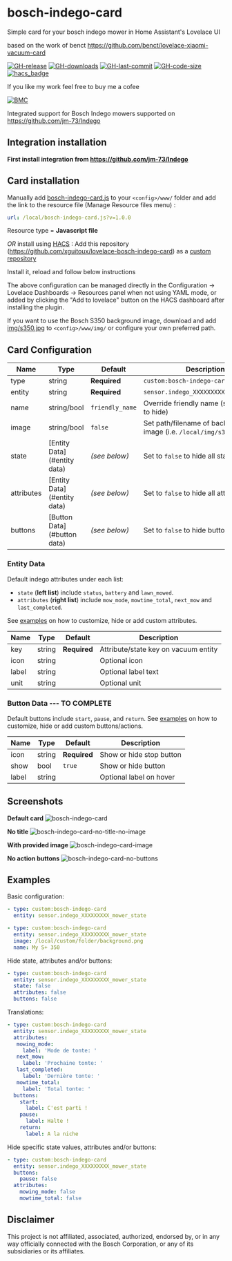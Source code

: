 # bosch-indego-card

Simple card for your bosch indego mower in Home Assistant's Lovelace UI

based on the work of benct https://github.com/benct/lovelace-xiaomi-vacuum-card

[![GH-release](https://img.shields.io/github/v/release/xguitoux/lovelace-bosch-indego-card.svg?style=flat-square)](https://github.com/xguitoux/lovelace-bosch-indego-card/releases)
[![GH-downloads](https://img.shields.io/github/downloads/xguitoux/lovelace-bosch-indego-card/total?style=flat-square)](https://github.com/xguitoux/lovelace-bosch-indego-card/releases)
[![GH-last-commit](https://img.shields.io/github/last-commit/xguitoux/lovelace-bosch-indego-card.svg?style=flat-square)](https://github.com/xguitoux/lovelace-bosch-indego-card/commits/master)
[![GH-code-size](https://img.shields.io/github/languages/code-size/xguitoux/lovelace-bosch-indego-card.svg?color=red&style=flat-square)](https://github.com/xguitoux/lovelace-bosch-indego-card)
[![hacs_badge](https://img.shields.io/badge/HACS-manual-red.svg?style=flat-square)](https://github.com/hacs)

If you like my work feel free to buy me a cofee

[![BMC](https://www.buymeacoffee.com/assets/img/custom_images/white_img.png)](https://www.buymeacoffee.com/xguitoux)

Integrated support for Bosch Indego mowers supported on https://github.com/jm-73/Indego

## Integration installation

**First install integration from https://github.com/jm-73/Indego**

## Card installation

Manually add [bosch-indego-card.js](https://raw.githubusercontent.com/xguitoux/lovelace-bosch-indego-card/master/bosch-indego-card.js)
to your `<config>/www/` folder and add the link to the resource file (Manage Resource files menu) :
```yaml
url: /local/bosch-indego-card.js?v=1.0.0
```
Resource type = **Javascript file**


_OR_ install using [HACS](https://hacs.xyz/) :
Add this repository (https://github.com/xguitoux/lovelace-bosch-indego-card) as a [custom repository](https://hacs.xyz/docs/faq/custom_repositories/)

Install it, reload and follow below instructions


The above configuration can be managed directly in the Configuration -> Lovelace Dashboards -> Resources panel when not using YAML mode,
or added by clicking the "Add to lovelace" button on the HACS dashboard after installing the plugin.

If you want to use the Bosch S350 background image, download and add
[img/s350.jpg](https://raw.githubusercontent.com/xguitoux/lovelace-bosch-indego-card/master/img/s350.jpg)
to `<config>/www/img/` or configure your own preferred path.

## Card Configuration

| Name | Type | Default | Description
| ---- | ---- | ------- | -----------
| type | string | **Required** | `custom:bosch-indego-card`
| entity | string | **Required** | `sensor.indego_XXXXXXXXX_mower_state`
| name | string/bool | `friendly_name` | Override friendly name (set to `false` to hide)
| image | string/bool | `false` | Set path/filename of background image (i.e. `/local/img/s350.jpg`)
| state | [Entity Data](#entity data) | *(see below)* | Set to `false` to hide all states
| attributes | [Entity Data](#entity data) | *(see below)* | Set to `false` to hide all attributes
| buttons | [Button Data](#button data) | *(see below)* | Set to `false` to hide button row

### Entity Data

Default indego attributes under each list:
- `state` (**left list**) include `status`, `battery` and `lawn_mowed`.
- `attributes` (**right list**) include `mow_mode`, `mowtime_total`, `next_mow` and `last_completed`.

See [examples](#examples) on how to customize, hide or add custom attributes.

| Name | Type | Default | Description
| ---- | ---- | ------- | -----------
| key | string | **Required** | Attribute/state key on vacuum entity
| icon | string | | Optional icon
| label | string | | Optional label text
| unit | string | | Optional unit

### Button Data --- TO COMPLETE

Default buttons include `start`, `pause`, and `return`.
See [examples](#examples) on how to customize, hide or add custom buttons/actions.

| Name | Type | Default | Description
| ---- | ---- | ------- | -----------
| icon | string | **Required** | Show or hide stop button
| show | bool | `true` | Show or hide button
| label | string | | Optional label on hover

## Screenshots

**Default card**
![bosch-indego-card](https://raw.githubusercontent.com/xguitoux/lovelace-bosch-indego-card/master/examples/default.png)

**No title**
![bosch-indego-card-no-title-no-image](https://raw.githubusercontent.com/xguitoux/lovelace-bosch-indego-card/master/examples/no-title-no-image.png)

**With provided image**
![bosch-indego-card-image](https://raw.githubusercontent.com/xguitoux/lovelace-bosch-indego-card/master/examples/with-image.png)

**No action buttons**
![bosch-indego-card-no-buttons](https://raw.githubusercontent.com/xguitoux/lovelace-bosch-indego-card/master/examples/no-buttons.png)

## Examples

Basic configuration:
```yaml
- type: custom:bosch-indego-card
  entity: sensor.indego_XXXXXXXXX_mower_state
```

```yaml
- type: custom:bosch-indego-card
  entity: sensor.indego_XXXXXXXXX_mower_state
  image: /local/custom/folder/background.png
  name: My S+ 350
```

Hide state, attributes and/or buttons:
```yaml
- type: custom:bosch-indego-card
  entity: sensor.indego_XXXXXXXXX_mower_state
  state: false
  attributes: false
  buttons: false
```

Translations:
```yaml
- type: custom:bosch-indego-card
  entity: sensor.indego_XXXXXXXXX_mower_state
  attributes:
   mowing_mode:
     label: 'Mode de tonte: '
   next_mow:
     label: 'Prochaine tonte: ' 
   last_completed:
     label: 'Dernière tonte: ' 
   mowtime_total:
     label: 'Total tonte: '  
  buttons:
    start:
      label: C'est parti !
    pause:
      label: Halte !
    return:
      label: A la niche
```

Hide specific state values, attributes and/or buttons:
```yaml
- type: custom:bosch-indego-card
  entity: sensor.indego_XXXXXXXXX_mower_state
  buttons:
    pause: false
  attributes:
    mowing_mode: false
    mowtime_total: false
``` 



## Disclaimer

This project is not affiliated, associated, authorized, endorsed by, or in any way officially connected with the Bosch Corporation,
or any of its subsidiaries or its affiliates.